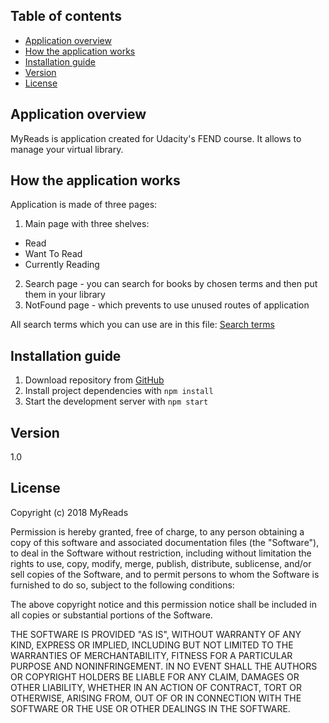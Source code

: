 ## Table of contents

- [Application overview](#application-overview)
- [How the application works](#how-the-application-works)
- [Installation guide](#installation-guide)
- [Version](#version)
- [License](#license)

## Application overview

MyReads is application created for Udacity's FEND course. 
It allows to manage your virtual library.

## How the application works

Application is made of three pages: 

1. Main page with three shelves:
  - Read
  - Want To Read
  - Currently Reading
2. Search page - you can search for books by chosen terms and then put them in your library
3. NotFound page - which prevents to use unused routes of application

All search terms which you can use are in this file: [Search terms](https://github.com/Grzegon/FEND_MyReads/blob/master/SEARCH_TERMS.md)

## Installation guide

1. Download repository from [GitHub](https://github.com/Grzegon/FEND_MyReads)
2. Install project dependencies with <code>npm install</code>
3. Start the development server with <code>npm start</code>

## Version

1.0

## License

Copyright (c) 2018 MyReads

Permission is hereby granted, free of charge, to any person obtaining a copy of this software and associated documentation files (the "Software"), to deal in the Software without restriction, including without limitation the rights to use, copy, modify, merge, publish, distribute, sublicense, and/or sell copies of the Software, and to permit persons to whom the Software is furnished to do so, subject to the following conditions:

The above copyright notice and this permission notice shall be included in all copies or substantial portions of the Software.

THE SOFTWARE IS PROVIDED "AS IS", WITHOUT WARRANTY OF ANY KIND, EXPRESS OR IMPLIED, INCLUDING BUT NOT LIMITED TO THE WARRANTIES OF MERCHANTABILITY, FITNESS FOR A PARTICULAR PURPOSE AND NONINFRINGEMENT. IN NO EVENT SHALL THE AUTHORS OR COPYRIGHT HOLDERS BE LIABLE FOR ANY CLAIM, DAMAGES OR OTHER LIABILITY, WHETHER IN AN ACTION OF CONTRACT, TORT OR OTHERWISE, ARISING FROM, OUT OF OR IN CONNECTION WITH THE SOFTWARE OR THE USE OR OTHER DEALINGS IN THE SOFTWARE.
